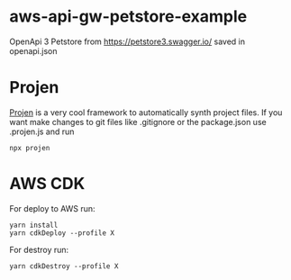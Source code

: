 # aws-api-gw-petstore-example

OpenApi 3 Petstore from https://petstore3.swagger.io/ saved in openapi.json

# Projen

[Projen](https://github.com/projen/projen) is a very cool framework to automatically synth project files. If you want make changes to git files like .gitignore or the package.json use .projen.js and run

```
npx projen
```

# AWS CDK

For deploy to AWS run:

```
yarn install
yarn cdkDeploy --profile X
```

For destroy run:

```
yarn cdkDestroy --profile X
```
